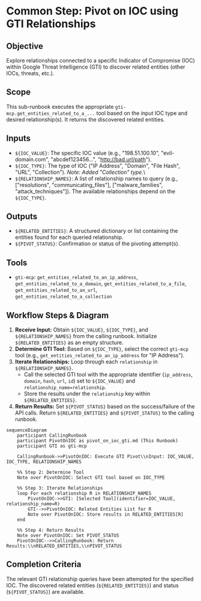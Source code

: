 # Common Step: Pivot on IOC using GTI Relationships

## Objective

Explore relationships connected to a specific Indicator of Compromise (IOC) within Google Threat Intelligence (GTI) to discover related entities (other IOCs, threats, etc.).

## Scope

This sub-runbook executes the appropriate `gti-mcp.get_entities_related_to_a_...` tool based on the input IOC type and desired relationship(s). It returns the discovered related entities.

## Inputs

*   `${IOC_VALUE}`: The specific IOC value (e.g., "198.51.100.10", "evil-domain.com", "abcdef123456...", "http://bad.url/path").
*   `${IOC_TYPE}`: The type of IOC ("IP Address", "Domain", "File Hash", "URL", "Collection"). *Note: Added "Collection" type.*\
*   `${RELATIONSHIP_NAMES}`: A list of relationship names to query (e.g., ["resolutions", "communicating_files"], ["malware_families", "attack_techniques"]). The available relationships depend on the `${IOC_TYPE}`.

## Outputs

*   `${RELATED_ENTITIES}`: A structured dictionary or list containing the entities found for each queried relationship.
*   `${PIVOT_STATUS}`: Confirmation or status of the pivoting attempt(s).

## Tools

*   `gti-mcp`: `get_entities_related_to_an_ip_address`, `get_entities_related_to_a_domain`, `get_entities_related_to_a_file`, `get_entities_related_to_an_url`, `get_entities_related_to_a_collection`

## Workflow Steps & Diagram

1.  **Receive Input:** Obtain `${IOC_VALUE}`, `${IOC_TYPE}`, and `${RELATIONSHIP_NAMES}` from the calling runbook. Initialize `${RELATED_ENTITIES}` as an empty structure.
2.  **Determine GTI Tool:** Based on `${IOC_TYPE}`, select the correct `gti-mcp` tool (e.g., `get_entities_related_to_an_ip_address` for "IP Address").
3.  **Iterate Relationships:** Loop through each `relationship` in `${RELATIONSHIP_NAMES}`.
    *   Call the selected GTI tool with the appropriate identifier (`ip_address`, `domain`, `hash`, `url`, `id`) set to `${IOC_VALUE}` and `relationship_name=relationship`.
    *   Store the results under the `relationship` key within `${RELATED_ENTITIES}`.
4.  **Return Results:** Set `${PIVOT_STATUS}` based on the success/failure of the API calls. Return `${RELATED_ENTITIES}` and `${PIVOT_STATUS}` to the calling runbook.

```{mermaid}
sequenceDiagram
    participant CallingRunbook
    participant PivotOnIOC as pivot_on_ioc_gti.md (This Runbook)
    participant GTI as gti-mcp

    CallingRunbook->>PivotOnIOC: Execute GTI Pivot\\nInput: IOC_VALUE, IOC_TYPE, RELATIONSHIP_NAMES

    %% Step 2: Determine Tool
    Note over PivotOnIOC: Select GTI tool based on IOC_TYPE

    %% Step 3: Iterate Relationships
    loop For each relationship R in RELATIONSHIP_NAMES
        PivotOnIOC->>GTI: [Selected Tool](identifier=IOC_VALUE, relationship_name=R)
        GTI-->>PivotOnIOC: Related Entities List for R
        Note over PivotOnIOC: Store results in RELATED_ENTITIES[R]
    end

    %% Step 4: Return Results
    Note over PivotOnIOC: Set PIVOT_STATUS
    PivotOnIOC-->>CallingRunbook: Return Results:\\nRELATED_ENTITIES,\\nPIVOT_STATUS

```

## Completion Criteria

The relevant GTI relationship queries have been attempted for the specified IOC. The discovered related entities (`${RELATED_ENTITIES}`) and status (`${PIVOT_STATUS}`) are available.
